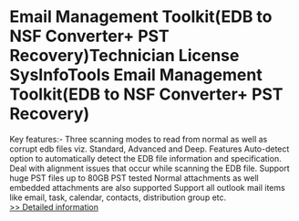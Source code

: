# Email Management Toolkit(EDB to NSF Converter+ PST Recovery)Technician License<br />SysInfoTools Email Management Toolkit(EDB to NSF Converter+ PST Recovery)
Key features:-
Three scanning modes to read from normal as well as corrupt edb files viz. Standard, Advanced and Deep.
Features Auto-detect option to automatically detect the EDB file information and specification.
Deal with alignment issues that occur while scanning the EDB file.
Support huge PST files up to 80GB PST tested
Normal attachments as well embedded attachments are also supported
Support all outlook mail items like email, task, calendar, contacts, distribution group etc.<br />[>> Detailed information](https://secure.shareit.com/shareit/product.html?productid=300726223&affiliateid=200057808)